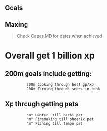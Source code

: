 ## Goals
## Maxing
> Check Capes.MD for dates when achieved
# Overall get 1 billion xp
## 200m goals include getting:
```
          200m Cooking through best gp/xp
          200m Farming through seeds in bank
```
## Xp through getting pets
```
          "m" Hunter  till herbi pet
          "m" Firemaking till phoenix pet
          "m" Fishing till tempo pet
```
